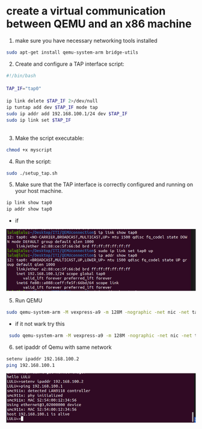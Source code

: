 #  create a virtual communication between QEMU and an x86 machine

1. make sure you have necessary networking tools installed
```sh
sudo apt-get install qemu-system-arm bridge-utils
```

2. Create and configure a TAP interface script:

```sh 
#!/bin/bash

TAP_IF="tap0"

ip link delete $TAP_IF 2>/dev/null
ip tuntap add dev $TAP_IF mode tap
sudo ip addr add 192.168.100.1/24 dev $TAP_IF
sudo ip link set $TAP_IF
                
```

3. Make the script executable:
```sh
chmod +x myscript
```

4. Run the script:

```sh 
sudo ./setup_tap.sh
```

5. Make sure that the TAP interface is correctly configured and running on your host machine.

```sh 
ip link show tap0
ip addr show tap0
```
- if 

![alt text](image.png)

5.  Run QEMU

```sh
sudo qemu-system-arm -M vexpress-a9 -m 128M -nographic -net nic -net tap,script=script_path -kernel u-boot_path
```
- if it not wark try this

```sh 
 sudo qemu-system-arm -M vexpress-a9 -m 128M -nographic -net nic -net tap,ifname=tap0,script=no -kernel u-boot 
```

6. set ipaddr of Qemu with same network 
```sh
setenv ipaddr 192.168.100.2
ping 192.168.100.1
```
![alt text](image-1.png)